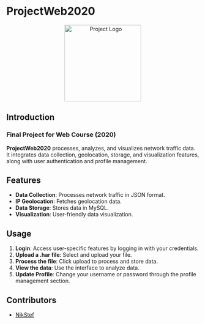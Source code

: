 # ProjectWeb2020

<p align="center">
  <img src="https://github.com/NikStef/Web_Project_2020/blob/main/ProjectWeb2020/logo.png" alt="Project Logo" width="200"/>
</p>

## Introduction

### Final Project for Web Course (2020)

**ProjectWeb2020** processes, analyzes, and visualizes network traffic data. It integrates data collection, geolocation, storage, and visualization features, along with user authentication and profile management.

## Features
- **Data Collection**: Processes network traffic in JSON format.
- **IP Geolocation**: Fetches geolocation data.
- **Data Storage**: Stores data in MySQL.
- **Visualization**: User-friendly data visualization.

## Usage
1. **Login**: Access user-specific features by logging in with your credentials.
2. **Upload a .har file**: Select and upload your file.
3. **Process the file**: Click upload to process and store data.
4. **View the data**: Use the interface to analyze data.
5. **Update Profile**: Change your username or password through the profile management section.

## Contributors
- [NikStef](https://github.com/NikStef)


